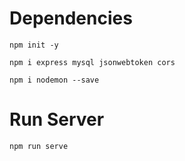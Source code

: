 # Dependencies #
```
npm init -y
```
```
npm i express mysql jsonwebtoken cors
```
```
npm i nodemon --save
```
# Run Server #
```
npm run serve
```
